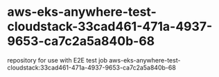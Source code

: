 # aws-eks-anywhere-test-cloudstack-33cad461-471a-4937-9653-ca7c2a5a840b-68
repository for use with E2E test job aws-eks-anywhere-test-cloudstack:33cad461-471a-4937-9653-ca7c2a5a840b-68
